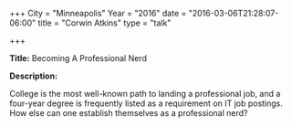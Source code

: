 +++
City = "Minneapolis"
Year = "2016"
date = "2016-03-06T21:28:07-06:00"
title = "Corwin Atkins"
type = "talk"

+++

<div class="span-15  ">
  <div class="span-15  last ">
  <p><strong>Title:</strong>
  Becoming A Professional Nerd
</p>

<p><strong>Description:</strong></p>

<p>
College is the most well-known path to landing a professional job, and a four-year degree is frequently listed as a requirement on IT job postings. How else can one establish themselves as a professional nerd?
</p>

<br>
<br>
<script async class="speakerdeck-embed" data-id="16e25b7cf5f340a9ba9d1b8538e67dd0" data-ratio="1.77777777777778" src="//speakerdeck.com/assets/embed.js"></script>


  </div>
</div>
